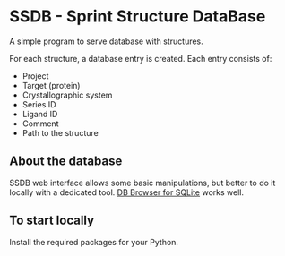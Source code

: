 # SSDB - Sprint Structure DataBase

A simple program to serve database with structures.

For each structure, a database entry is created. Each entry consists of:
* Project
* Target (protein)
* Crystallographic system
* Series ID
* Ligand ID
* Comment
* Path to the structure

## About the database

SSDB web interface allows some basic manipulations, but better to do it locally
with a dedicated tool. [DB Browser for
SQLite](https://github.com/sqlitebrowser/sqlitebrowser) works well.

## To start locally

Install the required packages for your Python.